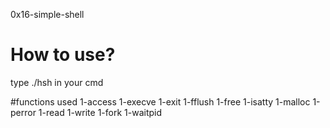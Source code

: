 0x16-simple-shell

# How to use?
type ./hsh in your cmd

#functions used
1-access
1-execve
1-exit
1-fflush
1-free
1-isatty
1-malloc
1-perror
1-read
1-write
1-fork
1-waitpid

